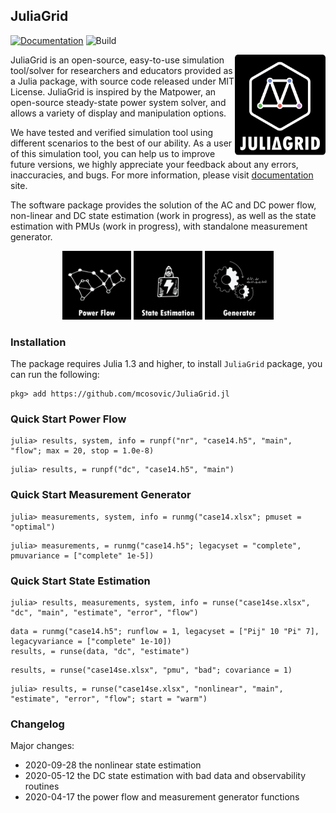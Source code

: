 ## JuliaGrid

[![Documentation](https://github.com/mcosovic/JuliaGrid.jl/workflows/Documentation/badge.svg)](https://mcosovic.github.io/JuliaGrid.jl/stable/) ![Build](https://github.com/mcosovic/JuliaGrid.jl/workflows/Build/badge.svg)

<a href="https://mcosovic.github.io/JuliaGrid.jl/stable/"><img align="right" width="145" src="/docs/src/assets/logo2.png" /></a>

JuliaGrid is an open-source, easy-to-use simulation tool/solver for researchers and educators provided as a Julia package, with source code released under MIT License. JuliaGrid is inspired by the Matpower, an open-source steady-state power system solver,  and allows a variety of display and manipulation options.

We have tested and verified simulation tool using different scenarios to the best of our ability. As a user of this simulation tool, you can help us to improve future versions, we highly appreciate your feedback about any errors, inaccuracies, and bugs. For more information, please visit [documentation](https://mcosovic.github.io/JuliaGrid.jl/stable/) site.

The software package provides the solution of the AC and DC power flow, non-linear and DC state estimation (work in progress), as well as the state estimation with PMUs (work in progress), with standalone measurement generator.

<p align="middle"><a href="https://mcosovic.github.io/JuliaGrid.jl/dev/man/flow/" itemprop="contentUrl" data-size="600x400"> <img src="/docs/src/assets/modulepf.png" width="110"></a> <a href="https://mcosovic.github.io/JuliaGrid.jl/dev/man/estimation/" itemprop="contentUrl" data-size="600x400"> <img src="/docs/src/assets/modulese.png" width="110"></a> <a href="https://mcosovic.github.io/JuliaGrid.jl/dev/man/generator/" itemprop="contentUrl" data-size="600x400"> <img src="/docs/src/assets/modulemg.png" width="110"></a></p>

<!-- MATGRID includes, inter alia, the weighted least-squares and least absolute values state estimation, optimal PMU placement, and bad data processing.   -->

### Installation
The package requires Julia 1.3 and higher, to install `JuliaGrid` package, you can run the following:
```
pkg> add https://github.com/mcosovic/JuliaGrid.jl
```

###  Quick Start Power Flow
```julia-repl
julia> results, system, info = runpf("nr", "case14.h5", "main", "flow"; max = 20, stop = 1.0e-8)
```
```julia-repl
julia> results, = runpf("dc", "case14.h5", "main")
```

###  Quick Start Measurement Generator
```julia-repl
julia> measurements, system, info = runmg("case14.xlsx"; pmuset = "optimal")
```
```julia-repl
julia> measurements, = runmg("case14.h5"; legacyset = "complete", pmuvariance = ["complete" 1e-5])
```

###  Quick Start State Estimation
```julia-repl
julia> results, measurements, system, info = runse("case14se.xlsx", "dc", "main", "estimate", "error", "flow")
```
```julia-repl
data = runmg("case14.h5"; runflow = 1, legacyset = ["Pij" 10 "Pi" 7], legacyvariance = ["complete" 1e-10])
results, = runse(data, "dc", "estimate")
```
```julia-repl
results, = runse("case14se.xlsx", "pmu", "bad"; covariance = 1)
```
```julia-repl
julia> results, = runse("case14se.xlsx", "nonlinear", "main", "estimate", "error", "flow"; start = "warm")
```

###  Changelog
Major changes:
- 2020-09-28 the nonlinear state estimation
- 2020-05-12 the DC state estimation with bad data and observability routines
- 2020-04-17 the power flow and measurement generator functions
